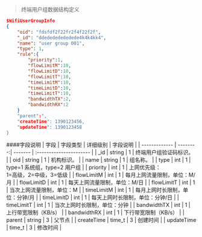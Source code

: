> 终端用户组数据结构定义

``` JSON
$WifiUserGroupInfo
{
    "oid": "fdsfdf2f22fr2f4f22f2f",
    "_id": "ddedededededede4k4k4kk4",
    "name": "user group 001",
	"type": 1,
    "rule":{
        "priority":1,
        "flowLimitM":10,
        "flowLimitD":10,
        "flowLimitT":10,
        "timeLimitM":10,
        "timeLimitD":10,
        "timeLimitT":10,
        "bandwidthTX":2,
        "bandwidthRX":2
    }
    "parent":",
    "createTime": 1390123456,
    "updateTime": 1390123458
}
```

####字段说明
| 字段 | 字段类型 | 详细级别 | 字段说明                |
| ------------- | --------:| ------- | :---------------------- |
| _id           | string |  1 |   终端用户组验证码标识。 |
| oid           | string |  1 |   机构标识。 |
| name          |    string |  1 |   组名称。 |
| type          |    int |  1 |   type=1 系统组，type=2 用户组 |
| priority      |    int | 1 |   上网优先级：<br/>1=高级，2=中级，3=低级 |
| flowLimitM |  int | 1 |  每月上网流量限制，单位：M/月 |
| flowLimitD |  int | 1 |  每天上网流量限制，单位：M/日 |
| flowLimitT |  int | 1 |  当次上网流量限制，单位：M |
| timeLimitM |  int | 1 |  每月上网时长限制，单位：分钟/月 |
| timeLimitD |  int | 1 |  每天上网时长限制，单位：分钟/日 |
| timeLimitT |  int | 1 |  当次上网时长限制，单位：分钟 |
| bandwidthTX   | int | 1 |   上行带宽限制（KB/s） |
| bandwidthRX   | int | 1 |   下行带宽限制（KB/s） |
| parent        |  string |  3 |   父节点 |
| createTime    |  time_t |  3 |   创建时间 |
| updateTime    |  time_t |  3 |   修改时间 |

